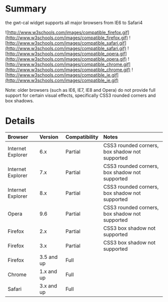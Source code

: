 # Summary #

the gwt-cal widget supports all major browsers from IE6 to Safari4

![http://www.w3schools.com/images/compatible_firefox.gif](http://www.w3schools.com/images/compatible_firefox.gif)
![http://www.w3schools.com/images/compatible_safari.gif](http://www.w3schools.com/images/compatible_safari.gif)
![http://www.w3schools.com/images/compatible_opera.gif](http://www.w3schools.com/images/compatible_opera.gif)
![http://www.w3schools.com/images/compatible_chrome.gif](http://www.w3schools.com/images/compatible_chrome.gif)
![http://www.w3schools.com/images/compatible_ie.gif](http://www.w3schools.com/images/compatible_ie.gif)

Note: older browsers (such as IE6, IE7, IE8 and Opera) do not provide full support for certain visual effects, specifically CSS3 rounded corners and box shadows.

# Details #

| **Browser**         | **Version** | **Compatibility** | **Notes** |
|:--------------------|:------------|:------------------|:----------|
| Internet Explorer   | 6.x         | Partial           | CSS3 rounded corners, box shadow not supported |
| Internet Explorer   | 7.x         | Partial           | CSS3 rounded corners, box shadow not supported |
| Internet Explorer   | 8.x         | Partial           | CSS3 rounded corners, box shadow not supported |
| Opera               | 9.6         | Partial           | CSS3 rounded corners, box shadow not supported |
| Firefox             | 2.x         | Partial           | CSS3 box shadow not supported |
| Firefox             | 3.x         | Partial           | CSS3 box shadow not supported |
| Firefox             | 3.5 and up  | Full              |           |
| Chrome              | 1.x and up  | Full              |           |
| Safari              | 3.x and up  | Full              |           |
